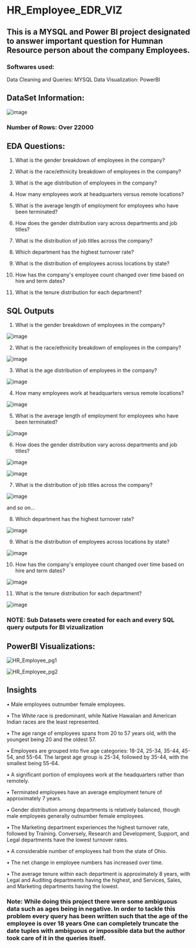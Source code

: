 # HR_Employee_EDR_VIZ


## This is a MYSQL and Power BI project designated to answer important question for Humnan Resource person about the company Employees.


### Softwares used:

Data Cleaning and Queries: MYSQL
Data Visualization: PowerBI


## DataSet Information:


![image](https://github.com/Prithak8/HR_Employee_EDR_VIZ/assets/109690999/441280b6-4b3a-4e74-8440-22be9b176900)


### Number of Rows: Over 22000


## EDA Questions:



1.	What is the gender breakdown of employees in the company?

2.	What is the race/ethnicity breakdown of employees in the company?

3.	What is the age distribution of employees in the company?

4.	How many employees work at headquarters versus remote locations?

5.	What is the average length of employment for employees who have been terminated?

6.	How does the gender distribution vary across departments and job titles?

7.	What is the distribution of job titles across the company?

8.	Which department has the highest turnover rate?

9.	What is the distribution of employees across locations by state?

10.	How has the company's employee count changed over time based on hire and term dates?

11.	What is the tenure distribution for each department?



## SQL Outputs


1.	What is the gender breakdown of employees in the company?

![image](https://github.com/Prithak8/HR_Employee_EDR_VIZ/assets/109690999/07177588-38d2-41e7-b067-718e66aa4bd0)


2.	What is the race/ethnicity breakdown of employees in the company?

![image](https://github.com/Prithak8/HR_Employee_EDR_VIZ/assets/109690999/8aeb09e9-3b69-45bb-a107-3081b5a054b6)


3.	What is the age distribution of employees in the company?

![image](https://github.com/Prithak8/HR_Employee_EDR_VIZ/assets/109690999/c2bfa88b-ffae-490d-a0da-4d4098f041d8)


4.	How many employees work at headquarters versus remote locations?

![image](https://github.com/Prithak8/HR_Employee_EDR_VIZ/assets/109690999/b65b1ad3-9d5e-4df2-b077-e8260a15d1b5)


5.	What is the average length of employment for employees who have been terminated?

![image](https://github.com/Prithak8/HR_Employee_EDR_VIZ/assets/109690999/b2a47a85-4af9-4da4-a989-3762d0d33e7b)

6.	How does the gender distribution vary across departments and job titles?

![image](https://github.com/Prithak8/HR_Employee_EDR_VIZ/assets/109690999/f62c2039-a2ca-45ad-8c7d-033ae796da46)

![image](https://github.com/Prithak8/HR_Employee_EDR_VIZ/assets/109690999/69695fea-1bd2-41f6-af86-e3b61a29deb3)

7.	What is the distribution of job titles across the company?

![image](https://github.com/Prithak8/HR_Employee_EDR_VIZ/assets/109690999/a6cc911e-abbe-4f21-88f2-3e659d327706)

and so on...

8.	Which department has the highest turnover rate?

![image](https://github.com/Prithak8/HR_Employee_EDR_VIZ/assets/109690999/6b81202e-7c9e-4f9b-b3d4-cf65a5f9834c)



9.	What is the distribution of employees across locations by state?

![image](https://github.com/Prithak8/HR_Employee_EDR_VIZ/assets/109690999/1f19b19f-6e62-40be-854d-a125566a8428)

10.	How has the company's employee count changed over time based on hire and term dates?

![image](https://github.com/Prithak8/HR_Employee_EDR_VIZ/assets/109690999/7e3527e9-58b0-4b48-ac4b-c1d62a2cad09)


11.	What is the tenure distribution for each department?

![image](https://github.com/Prithak8/HR_Employee_EDR_VIZ/assets/109690999/f3e293e1-4658-4aee-8e33-7b668d643997)


### NOTE: Sub Datasets were created for each and every SQL query outputs for BI vizualization


## PowerBI Visualizations:

![HR_Employee_pg1](https://github.com/Prithak8/HR_Employee_EDR_VIZ/assets/109690999/4436ed22-b670-4227-80fa-ccb74819ae1c)

![HR_Employee_pg2](https://github.com/Prithak8/HR_Employee_EDR_VIZ/assets/109690999/035e42d9-85bf-4242-9363-ddaf6da461df)


## Insights


•	Male employees outnumber female employees.

•	The White race is predominant, while Native Hawaiian and American Indian races are the least represented.

•	The age range of employees spans from 20 to 57 years old, with the youngest being 20 and the oldest 57.

•	Employees are grouped into five age categories: 18-24, 25-34, 35-44, 45-54, and 55-64. The largest age group is 25-34, followed by 35-44, with the smallest being 55-64.

•	A significant portion of employees work at the headquarters rather than remotely.

•	Terminated employees have an average employment tenure of approximately 7 years.

•	Gender distribution among departments is relatively balanced, though male employees generally outnumber female employees.

•	The Marketing department experiences the highest turnover rate, followed by Training. Conversely, Research and Development, Support, and Legal departments have the lowest turnover rates.

•	A considerable number of employees hail from the state of Ohio.

•	The net change in employee numbers has increased over time.

•	The average tenure within each department is approximately 8 years, with Legal and Auditing departments having the highest, and Services, Sales, and Marketing departments having the lowest.




### Note: While doing this project there were some ambiguous data such as ages being in negative. In order to tackle this problem every query has been written such that the age of the employee is over 18 years One can completely truncate the date tuples with ambiguous or impossible data but the author took care of it in the queries itself.



